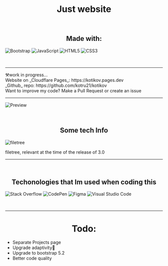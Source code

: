 # <h1 align="center">Just website</h1>
<br>
<h2 align="center">Made with:</h2>
  
![Bootstrap](https://img.shields.io/badge/bootstrap-%23563D7C.svg?style=for-the-badge&logo=bootstrap&logoColor=white) 
![JavaScript](https://img.shields.io/badge/javascript-%23323330.svg?style=for-the-badge&logo=javascript&logoColor=%23F7DF1E)
![HTML5](https://img.shields.io/badge/html5-%23E34F26.svg?style=for-the-badge&logo=html5&logoColor=white)
![CSS3](https://img.shields.io/badge/css3-%231572B6.svg?style=for-the-badge&logo=css3&logoColor=white) 
  
<br>
<hr />
⚒️work in progress... <br>
Website on _Cloudflare Pages_: https://kotikov.pages.dev <br>
_Github_ repo: https://github.com/kotru21/kotikov <br>
Want to improve my code? Make a Pull Request or create an issue
<hr />

![Preview](https://user-images.githubusercontent.com/88907641/176704235-776b639b-9469-4b13-b91f-b5e14bc91846.png)

<br>

<h2 align="center">Some tech Info</h2>

![filetree](https://user-images.githubusercontent.com/88907641/176716024-c172bacc-22f9-4843-955e-90e7c316ee2b.png)

<p> filetree, relevant at the time of the release of 3.0 </p>
<hr />
<br>
<h2 align="center"> Techonologies that Im used when coding this </h2>

![Stack Overflow](https://img.shields.io/badge/-Stackoverflow-FE7A16?style=for-the-badge&logo=stack-overflow&logoColor=white)
![CodePen](https://img.shields.io/badge/Codepen-000000?style=for-the-badge&logo=codepen&logoColor=white)
![Figma](https://img.shields.io/badge/figma-%23F24E1E.svg?style=for-the-badge&logo=figma&logoColor=white)
![Visual Studio Code](https://img.shields.io/badge/Visual%20Studio%20Code-0078d7.svg?style=for-the-badge&logo=visual-studio-code&logoColor=white)

<br>
<hr />
<h1 align="center"> Todo:</h1>
<ul>
  <li> Separate Projects page</li>
  <li> Upgrade adaptivity🤔</li>
  <li> Upgrade to bootstrap 5.2</li>
  <li> Better code quality</li>
</ul>
